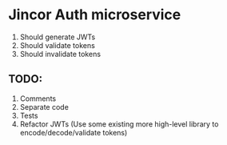 # Jincor Auth microservice

1. Should generate JWTs
2. Should validate tokens
3. Should invalidate tokens


## TODO:
1. Comments
2. Separate code
3. Tests
4. Refactor JWTs (Use some existing more high-level library to encode/decode/validate tokens)